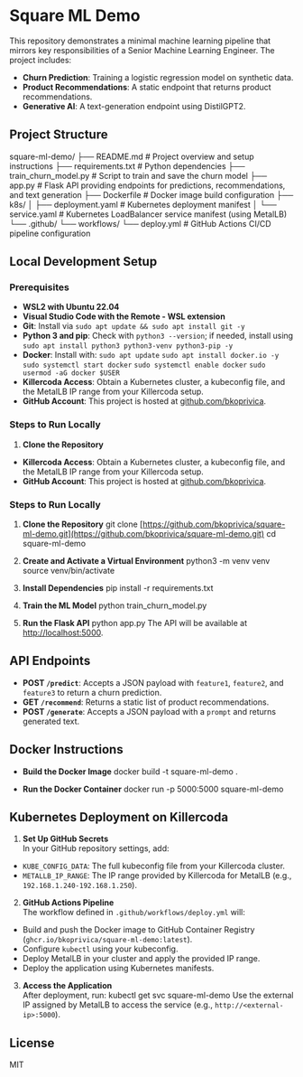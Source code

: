 # Square ML Demo

This repository demonstrates a minimal machine learning pipeline that mirrors key responsibilities of a Senior Machine Learning Engineer. The project includes:

- **Churn Prediction**: Training a logistic regression model on synthetic data.
- **Product Recommendations**: A static endpoint that returns product recommendations.
- **Generative AI**: A text-generation endpoint using DistilGPT2.

## Project Structure

square-ml-demo/ 
├── README.md # Project overview and setup instructions 
├── requirements.txt # Python dependencies 
├── train_churn_model.py # Script to train and save the churn model 
├── app.py # Flask API providing endpoints for predictions, recommendations, and text generation 
├── Dockerfile # Docker image build configuration 
├── k8s/ 
│ ├── deployment.yaml # Kubernetes deployment manifest 
│ └── service.yaml # Kubernetes LoadBalancer service manifest (using MetalLB) 
└── .github/ 
          └── workflows/ 
		           └── deploy.yml # GitHub Actions CI/CD pipeline configuration

## Local Development Setup

### Prerequisites

- **WSL2 with Ubuntu 22.04**
- **Visual Studio Code with the Remote - WSL extension**
- **Git**: Install via `sudo apt update && sudo apt install git -y`
- **Python 3 and pip**: Check with `python3 --version`; if needed, install using `sudo apt install python3 python3-venv python3-pip -y`
- **Docker**: Install with:
`sudo apt update` 
`sudo apt install docker.io -y`
`sudo systemctl start docker` 
`sudo systemctl enable docker`
`sudo usermod -aG docker $USER`
- **Killercoda Access**: Obtain a Kubernetes cluster, a kubeconfig file, and the MetalLB IP range from your Killercoda setup.
- **GitHub Account**: This project is hosted at [github.com/bkoprivica](https://github.com/bkoprivica).

### Steps to Run Locally

1. **Clone the Repository**
- **Killercoda Access**: Obtain a Kubernetes cluster, a kubeconfig file, and the MetalLB IP range from your Killercoda setup.
- **GitHub Account**: This project is hosted at [github.com/bkoprivica](https://github.com/bkoprivica).

### Steps to Run Locally

1. **Clone the Repository**
git clone [https://github.com/bkoprivica/square-ml-demo.git](https://github.com/bkoprivica/square-ml-demo.git) 
cd square-ml-demo

2. **Create and Activate a Virtual Environment**
python3 -m venv venv 
source venv/bin/activate

3. **Install Dependencies**
pip install -r requirements.txt

4. **Train the ML Model**
python train_churn_model.py

5. **Run the Flask API**
python app.py
The API will be available at [http://localhost:5000](http://localhost:5000).

## API Endpoints

- **POST `/predict`**: Accepts a JSON payload with `feature1`, `feature2`, and `feature3` to return a churn prediction.
- **GET `/recommend`**: Returns a static list of product recommendations.
- **POST `/generate`**: Accepts a JSON payload with a `prompt` and returns generated text.

## Docker Instructions

- **Build the Docker Image**
docker build -t square-ml-demo .

- **Run the Docker Container**
docker run -p 5000:5000 square-ml-demo

## Kubernetes Deployment on Killercoda

1. **Set Up GitHub Secrets**  
 In your GitHub repository settings, add:
 - `KUBE_CONFIG_DATA`: The full kubeconfig file from your Killercoda cluster.
 - `METALLB_IP_RANGE`: The IP range provided by Killercoda for MetalLB (e.g., `192.168.1.240-192.168.1.250`).

2. **GitHub Actions Pipeline**  
 The workflow defined in `.github/workflows/deploy.yml` will:
 - Build and push the Docker image to GitHub Container Registry (`ghcr.io/bkoprivica/square-ml-demo:latest`).
 - Configure `kubectl` using your kubeconfig.
 - Deploy MetalLB in your cluster and apply the provided IP range.
 - Deploy the application using Kubernetes manifests.

3. **Access the Application**  
 After deployment, run:
kubectl get svc square-ml-demo
Use the external IP assigned by MetalLB to access the service (e.g., `http://<external-ip>:5000`).

## License

MIT
